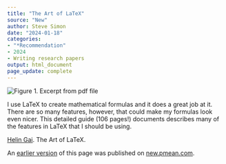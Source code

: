 ```yaml
---
title: "The Art of LaTeX"
source: "New"
author: Steve Simon
date: "2024-01-18"
categories:
- "*Recommendation"
- 2024
- Writing research papers
output: html_document
page_update: complete
---
```


![Figure 1. Excerpt from pdf file](http://www.pmean.com/new-images/24/art-of-latex-01.png)

<div class="notes">

I use LaTeX to create mathematical formulas and it does a great job at it. There are so many features, however, that could make my formulas look even nicer. This detailed guide (106 pages!) documents describes many of the features in LaTeX that I should be using.

[Helin Gai][gai1]. The Art of LaTeX.

[gai1]: https://static.latexstudio.net/wp-content/uploads/2014/09/The+art+of+latex.pdf

An [earlier version][sim1] of this page was published on [new.pmean.com][sim1].

[sim1]: http://new.pmean.com
[sim2]: http://new.pmean.com/art-of-latex/

</div>
